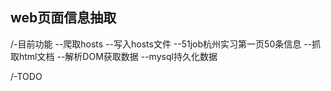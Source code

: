 web页面信息抽取
----------------------------
/-目前功能
	--爬取hosts
		--写入hosts文件
	--51job杭州实习第一页50条信息
		--抓取html文档
		--解析DOM获取数据
		--mysql持久化数据

/-TODO